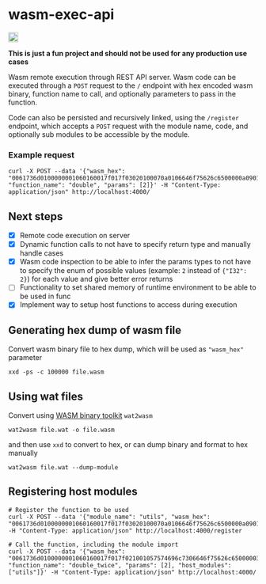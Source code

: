 wasm-exec-api
=======

[<img alt="build status" src="https://img.shields.io/github/workflow/status/austinabell/wasm-exec-api/CI/main?style=for-the-badge" height="20">](https://github.com/austinabell/wasm-exec-api/actions?query=branch%3Amain)

**This is just a fun project and should not be used for any production use cases**

Wasm remote execution through REST API server. Wasm code can be executed through a `POST` request to the `/` endpoint with hex encoded wasm binary, function name to call, and optionally parameters to pass in the function.

Code can also be persisted and recursively linked, using the `/register` endpoint, which accepts a `POST` request with the module name, code, and optionally sub modules to be accessible by the module.

### Example request

```
curl -X POST --data '{"wasm_hex": "0061736d0100000001060160017f017f03020100070a0106646f75626c6500000a09010700200041026c0b", "function_name": "double", "params": [2]}' -H "Content-Type: application/json" http://localhost:4000/
```

## Next steps

- [x] Remote code execution on server
- [x] Dynamic function calls to not have to specify return type and manually handle cases
- [x] Wasm code inspection to be able to infer the params types to not have to specify the enum of possible values (example: `2` instead of `{"I32": 2}`) for each value and give better error returns
- [ ] Functionality to set shared memory of runtime environment to be able to be used in func
- [x] Implement way to setup host functions to access during execution

## Generating hex dump of wasm file

Convert wasm binary file to hex dump, which will be used as `"wasm_hex"` parameter
```
xxd -ps -c 100000 file.wasm
```

## Using wat files

Convert using [WASM binary toolkit](https://github.com/WebAssembly/wabt) `wat2wasm`

```
wat2wasm file.wat -o file.wasm
```

and then use `xxd` to convert to hex, or can dump binary and format to hex manually

```
wat2wasm file.wat --dump-module
```

## Registering host modules

```
# Register the function to be used
curl -X POST --data '{"module_name": "utils", "wasm_hex": "0061736d0100000001060160017f017f03020100070a0106646f75626c6500000a09010700200041026c0b"}' -H "Content-Type: application/json" http://localhost:4000/register

# Call the function, including the module import
curl -X POST --data '{"wasm_hex": "0061736d0100000001060160017f017f021001057574696c7306646f75626c650000030201000710010c646f75626c655f747769636500010a0a0108002000100010000b", "function_name": "double_twice", "params": [2], "host_modules": ["utils"]}' -H "Content-Type: application/json" http://localhost:4000/
```
